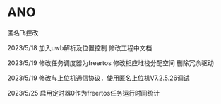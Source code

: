 # ANO
匿名飞控改


2023/5/18 加入uwb解析及位置控制 修改工程中文档

2023/5/19 修改任务调度器为freertos 修改相应堆栈分配空间 删除冗余驱动

2023/5/19 修改与上位机通信协议，使用匿名上位机V7.2.5.26调试

2023/5/25 启用定时器0作为freertos任务运行时间统计